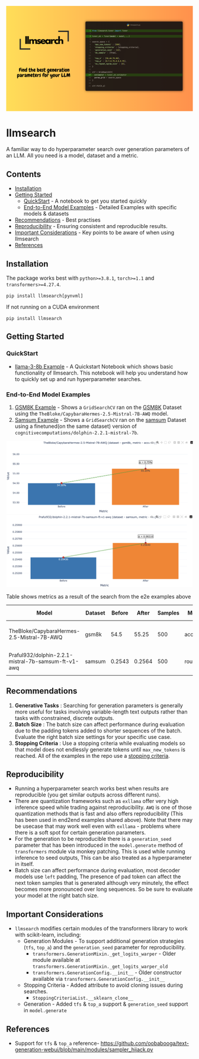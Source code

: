 ![llmsearch](assets/llmsearch.png)
# llmsearch

A familiar way to do  hyperparameter search over generation parameters of an LLM. All you need is a model, dataset and a metric.

## Contents
- [Installation](#installation)
- [Getting Started](#getting-started)
    - [QuickStart](#quickstart) - A notebook to get you started quickly
    - [End-to-End Model Examples](#end-to-end-model-examples) - Detailed Examples with specific models & datasets
- [Recommendations](#recommendations) - Best practises
- [Reproducibility](#reproducibility) - Ensuring consistent and reproducible results.
- [Important Considerations](#important-considerations) - Key points to be aware of when using llmsearch
- [References](#references)
## Installation
The package works best with `python>=3.8.1`, `torch>=1.1` and `transformers>=4.27.4`.
```
pip install llmsearch[pynvml]
```
If not running on a CUDA environment
```
pip install llmsearch
```

## Getting Started

### QuickStart
- [llama-3-8b Example]() - A Quickstart Notebook which shows basic functionality of llmsearch. This notebook will help you understand how to quickly set up and run hyperparameter searches.

### End-to-End Model Examples
1. [GSM8K Example](https://github.com/Praful932/llmsearch/blob/main/examples/gsm8k_example.ipynb) - Shows a `GridSearchCV` ran on the [GSM8K](https://huggingface.co/datasets/gsm8k) Dataset using the `TheBloke/CapybaraHermes-2.5-Mistral-7B-AWQ` model.
2. [Samsum Example](https://github.com/Praful932/llmsearch/blob/main/examples/samsum_example.ipynb) - Shows a `GridSearchCV` ran on the [samsum]() Dataset
using a finetuned(on the same dataset) version of `cognitivecomputations/dolphin-2.2.1-mistral-7b`.

![llmsearch](assets/bm_gsm8k.png)
![llmsearch](assets/bm_samsum.png)

Table shows metrics as a result of the search from the e2e examples above

| Model                                                   | Dataset | Before  | After   | Samples | Metric    | Best Parameters                                                                                                                                                     | Metric File                                            |
|---------------------------------------------------------|---------|---------|---------|---------|-----------|---------------------------------------------------------------------------------------------------------------------------------------------------------------------|-------------------------------------------------------------|
| TheBloke/CapybaraHermes-2.5-Mistral-7B-AWQ              | gsm8k   | 54.5  | 55.25  | 500     | accuracy  | {'do_sample': True, 'generation_seed': 42, 'max_new_tokens': 500, 'no_repeat_ngram_size': 0, 'stopping_criteria': [<llmsearch.scripts.stopping_criteria.MultiTokenStoppingCriteria object at 0x7f8f9e357c40>], 'top_k': 10, 'top_p': 0.7} | [metric_file](/Users/praful932/myfiles/code/llmsearch/examples/gsm-8k-best-params-150s-capybara-7b.json)  |
| Praful932/dolphin-2.2.1-mistral-7b-samsum-ft-v1-awq     | samsum  | 0.2543 | 0.2564 | 500     | rouge_2   | {'do_sample': True, 'generation_seed': 42, 'max_new_tokens': 70, 'no_repeat_ngram_size': 0, 'stopping_criteria': [<llmsearch.scripts.stopping_criteria.MultiTokenStoppingCriteria object at 0x7f3b38303610>], 'temperature': 0.1, 'top_k': 50}  | [metric_file](/Users/praful932/myfiles/code/llmsearch/examples/samsum-best-params-500s-tune-capybara-7b.json)  |



## Recommendations
1. **Generative Tasks** : Searching for generation parameters is generally more useful for tasks involving variable-length text outputs rather than tasks with constrained, discrete outputs.
2. **Batch Size** : The batch size can affect performance during evaluation due to the padding tokens added to shorter sequences of the batch. Evaluate the right batch size settings for your specific use case.
3. **Stopping Criteria** : Use a stopping criteria while evaluating models so that model does not endlessly generate tokens until `max_new_tokens` is reached. All of the examples in the repo use a [stopping criteria]().

## Reproducibility
- Running a hyperparameter search works best when results are reproducible (you get similar outputs across different runs).
- There are quantization frameworks such as `exllama` offer very high inference speed while trading against reproducibility. `AWQ` is one of those quantization methods that is fast and also offers reproducibility (This has been used in end2end examples shared above). Note that there may be usecase that may work well even with `exllama` - problems where there is a soft spot for certain generation parameters.
- For the generation to be reproducible there is a `generation_seed` parameter that has been introduced in the `model.generate` method of `transformers` module via monkey patching. This is used while running inference to seed outputs, This can be also treated as a hyperparameter in itself.
- Batch size can affect performance during evaluation, most decoder models use `left` padding, The presence of pad token can affect the next token samples that is generated although very minutely, the effect becomes more pronounced over long sequences. So be sure to evaluate your model at the right batch size.

## Important Considerations
- `llmsearch` modifies certain modules of the transformers library to work with scikit-learn, including:
    - Generation Modules - To support additional generation strategies (`tfs`, `top_a`) and the `generation_seed` parameter for reproducibility.
        - `transformers.GenerationMixin._get_logits_warper` - Older module available at `transformers.GenerationMixin._get_logits_warper_old`
        - `transformers.GenerationConfig.__init__` - Older constructor available via `transformers.GenerationConfig.__init__`
    - Stopping Criteria - Added attribute to avoid cloning issues during searches.
        - `StoppingCriteriaList.__sklearn_clone__`
    - Generation - Added `tfs` & `top_a` support & `generation_seed` support in `model.generate`

## References
- Support for `tfs` & `top_a` reference- https://github.com/oobabooga/text-generation-webui/blob/main/modules/sampler_hijack.py
